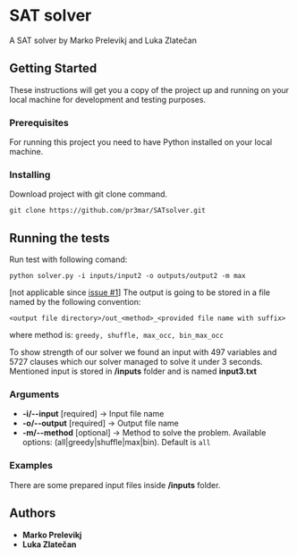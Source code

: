 # SAT solver

A SAT solver by Marko Prelevikj and Luka Zlatečan

## Getting Started

These instructions will get you a copy of the project up and running on your local machine for development and testing purposes.

### Prerequisites

For running this project you need to have Python installed on your local machine.

### Installing

Download project with git clone command.

```
git clone https://github.com/pr3mar/SATsolver.git
```

## Running the tests

Run test with following comand:

```
python solver.py -i inputs/input2 -o outputs/output2 -m max
```
[not applicable since [issue #1](https://github.com/pr3mar/SATsolver/issues/1)] The output is going to be stored in a file named by the following convention:
```
<output file directory>/out_<method>_<provided file name with suffix>
```
where method is: 
`greedy, shuffle, max_occ, bin_max_occ`

To show strength of our solver we found an input with 497 variables and 5727 clauses which our solver managed to solve it under 3 seconds. Mentioned input is stored in **/inputs** folder and is named **input3.txt**
### Arguments

* **-i/--input** [required] -> Input file name
* **-o/--output** [required] -> Output file name
* **-m/--method** [optional] -> Method to solve the problem. Available options: (all|greedy|shuffle|max|bin). Default is `all`

### Examples

There are some prepared input files inside **/inputs** folder.

## Authors

* **Marko Prelevikj**
* **Luka Zlatečan**